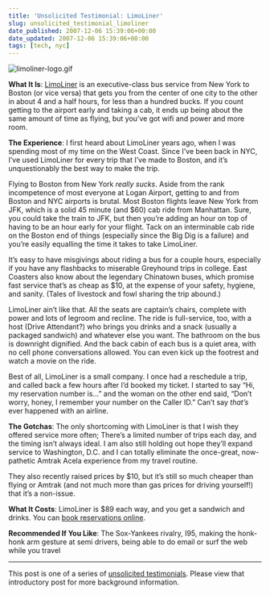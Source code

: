 ```yaml
---
title: 'Unsolicited Testimonial: LimoLiner'
slug: unsolicited_testimonial_limoliner
date_published: 2007-12-06 15:39:06+00:00
date_updated: 2007-12-06 15:39:06+00:00
tags: [tech, nyc]
---
```

![limoliner-logo.gif](https://cdn.glitch.global/d45aff89-36ba-46db-8c7c-3da7c8a93931/limoliner-logo.gif?v=1674866464562)

**What It Is**: [LimoLiner](http://limoliner.com/) is an executive-class bus service from New York to Boston (or vice versa) that gets you from the center of one city to the other in about 4 and a half hours, for less than a hundred bucks. If you count getting to the airport early and taking a cab, it ends up being about the same amount of time as flying, but you’ve got wifi and power and more room.

**The Experience**: I first heard about LimoLiner years ago, when I was spending most of my time on the West Coast. Since I’ve been back in NYC, I’ve used LimoLiner for every trip that I’ve made to Boston, and it’s unquestionably the best way to make the trip.

Flying to Boston from New York *really sucks*. Aside from the rank incompetence of most everyone at Logan Airport, getting to and from Boston and NYC airports is brutal. Most Boston flights leave New York from JFK, which is a solid 45 minute (and $60) cab ride from Manhattan. Sure, you could take the train to JFK, but then you’re adding an hour on top of having to be an hour early for your flight. Tack on an interminable cab ride on the Boston end of things (especially since the Big Dig is a failure) and you’re easily equalling the time it takes to take LimoLiner.

It’s easy to have misgivings about riding a bus for a couple hours, especially if you have any flashbacks to miserable Greyhound trips in college. East Coasters also know about the legendary Chinatown buses, which promise fast service that’s as cheap as $10, at the expense of your safety, hygiene, and sanity. (Tales of livestock and fowl sharing the trip abound.)

LimoLiner ain’t like that. All the seats are captain’s chairs, complete with power and lots of legroom and recline. The ride is full-service, too, with a host (Drive Attendant?) who brings you drinks and a snack (usually a packaged sandwich) and whatever else you want. The bathroom on the bus is downright dignified. And the back cabin of each bus is a quiet area, with no cell phone conversations allowed. You can even kick up the footrest and watch a movie on the ride.

Best of all, LimoLiner is a small company. I once had a reschedule a trip, and called back a few hours after I’d booked my ticket. I started to say “Hi, my reservation number is…” and the woman on the other end said, “Don’t worry, honey, I remember your number on the Caller ID.” Can’t say *that’s* ever happened with an airline.

**The Gotchas**: The only shortcoming with LimoLiner is that I wish they offered service more often; There’s a limited number of trips each day, and the timing isn’t always ideal. I am also still holding out hope they’ll expand service to Washington, D.C. and I can totally eliminate the once-great, now-pathetic Amtrak Acela experience from my travel routine.

They also recently raised prices by $10, but it’s still so much cheaper than flying or Amtrak (and not much more than gas prices for driving yourself!) that it’s a non-issue.

**What It Costs**: LimoLiner is $89 each way, and you get a sandwich and drinks. You can [book reservations online](http://limoliner.com/limoliner/tripsearch.asp).

**Recommended If You Like**: The Sox-Yankees rivalry, I95, making the honk-honk arm gesture at semi drivers, being able to do email or surf the web while you travel

---

This post is one of a series of [unsolicited testimonials](/2007/12/03/unsolicited_testimonials/). Please view that introductory post for more background information.
